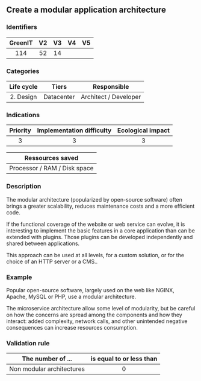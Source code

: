 ## Create a modular application architecture

### Identifiers

| GreenIT | V2  | V3  | V4  | V5  |
| :-----: | :-: | :-: | :-: | :-: |
|   114   | 52  | 14  |     |     |

### Categories

| Life cycle |   Tiers    |      Responsible      |
| :--------: | :--------: | :-------------------: |
| 2. Design  | Datacenter | Architect / Developer |

### Indications

| Priority | Implementation difficulty | Ecological impact |
| :------: | :-----------------------: | :---------------: |
|    3     |             3             |         3         |

|       Ressources saved       |
| :--------------------------: |
| Processor / RAM / Disk space |

### Description

The modular architecture (popularized by open-source software) often brings a greater scalability, reduces maintenance costs and a more efficient code.

If the functional coverage of the website or web service can evolve, it is interesting to implement the basic features in a core application than can be extended with plugins. Those plugins can be developed independently and shared between applications.

This approach can be used at all levels, for a custom solution, or for the choice of an HTTP server or a CMS..

### Example

Popular open-source software, largely used on the web like NGINX, Apache, MySQL or PHP, use a modular architecture.

The microservice architecture allow some level of modularity, but be careful on how the concerns are spread among the
components and how they interact: added complexity, network calls, and other unintended negative consequences can
increase resources consumption.

### Validation rule

| The number of ...         | is equal to or less than |
| ------------------------- | :----------------------: |
| Non modular architectures |            0             |
